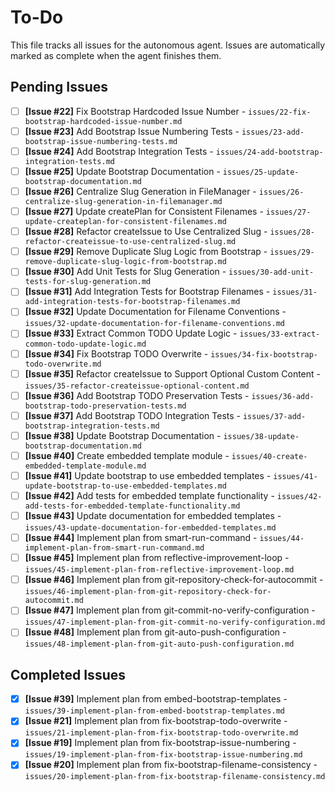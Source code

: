 # To-Do

This file tracks all issues for the autonomous agent. Issues are automatically marked as complete when the agent finishes them.

## Pending Issues
- [ ] **[Issue #22]** Fix Bootstrap Hardcoded Issue Number - `issues/22-fix-bootstrap-hardcoded-issue-number.md`
- [ ] **[Issue #23]** Add Bootstrap Issue Numbering Tests - `issues/23-add-bootstrap-issue-numbering-tests.md`
- [ ] **[Issue #24]** Add Bootstrap Integration Tests - `issues/24-add-bootstrap-integration-tests.md`
- [ ] **[Issue #25]** Update Bootstrap Documentation - `issues/25-update-bootstrap-documentation.md`
- [ ] **[Issue #26]** Centralize Slug Generation in FileManager - `issues/26-centralize-slug-generation-in-filemanager.md`
- [ ] **[Issue #27]** Update createPlan for Consistent Filenames - `issues/27-update-createplan-for-consistent-filenames.md`
- [ ] **[Issue #28]** Refactor createIssue to Use Centralized Slug - `issues/28-refactor-createissue-to-use-centralized-slug.md`
- [ ] **[Issue #29]** Remove Duplicate Slug Logic from Bootstrap - `issues/29-remove-duplicate-slug-logic-from-bootstrap.md`
- [ ] **[Issue #30]** Add Unit Tests for Slug Generation - `issues/30-add-unit-tests-for-slug-generation.md`
- [ ] **[Issue #31]** Add Integration Tests for Bootstrap Filenames - `issues/31-add-integration-tests-for-bootstrap-filenames.md`
- [ ] **[Issue #32]** Update Documentation for Filename Conventions - `issues/32-update-documentation-for-filename-conventions.md`
- [ ] **[Issue #33]** Extract Common TODO Update Logic - `issues/33-extract-common-todo-update-logic.md`
- [ ] **[Issue #34]** Fix Bootstrap TODO Overwrite - `issues/34-fix-bootstrap-todo-overwrite.md`
- [ ] **[Issue #35]** Refactor createIssue to Support Optional Custom Content - `issues/35-refactor-createissue-optional-content.md`
- [ ] **[Issue #36]** Add Bootstrap TODO Preservation Tests - `issues/36-add-bootstrap-todo-preservation-tests.md`
- [ ] **[Issue #37]** Add Bootstrap TODO Integration Tests - `issues/37-add-bootstrap-integration-tests.md`
- [ ] **[Issue #38]** Update Bootstrap Documentation - `issues/38-update-bootstrap-documentation.md`
- [ ] **[Issue #40]** Create embedded template module - `issues/40-create-embedded-template-module.md`
- [ ] **[Issue #41]** Update bootstrap to use embedded templates - `issues/41-update-bootstrap-to-use-embedded-templates.md`
- [ ] **[Issue #42]** Add tests for embedded template functionality - `issues/42-add-tests-for-embedded-template-functionality.md`
- [ ] **[Issue #43]** Update documentation for embedded templates - `issues/43-update-documentation-for-embedded-templates.md`
- [ ] **[Issue #44]** Implement plan from smart-run-command - `issues/44-implement-plan-from-smart-run-command.md`
- [ ] **[Issue #45]** Implement plan from reflective-improvement-loop - `issues/45-implement-plan-from-reflective-improvement-loop.md`
- [ ] **[Issue #46]** Implement plan from git-repository-check-for-autocommit - `issues/46-implement-plan-from-git-repository-check-for-autocommit.md`
- [ ] **[Issue #47]** Implement plan from git-commit-no-verify-configuration - `issues/47-implement-plan-from-git-commit-no-verify-configuration.md`
- [ ] **[Issue #48]** Implement plan from git-auto-push-configuration - `issues/48-implement-plan-from-git-auto-push-configuration.md`

## Completed Issues
- [x] **[Issue #39]** Implement plan from embed-bootstrap-templates - `issues/39-implement-plan-from-embed-bootstrap-templates.md`
- [x] **[Issue #21]** Implement plan from fix-bootstrap-todo-overwrite - `issues/21-implement-plan-from-fix-bootstrap-todo-overwrite.md`
- [x] **[Issue #19]** Implement plan from fix-bootstrap-issue-numbering - `issues/19-implement-plan-from-fix-bootstrap-issue-numbering.md`
- [x] **[Issue #20]** Implement plan from fix-bootstrap-filename-consistency - `issues/20-implement-plan-from-fix-bootstrap-filename-consistency.md`